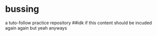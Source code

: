 # bussing
a tuto-follow practice repository
##idk if this content should be incuded again again but yeah anyways
